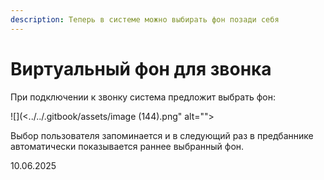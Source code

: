 ```yaml
---
description: Теперь в системе можно выбирать фон позади себя
---
```


# Виртуальный фон для звонка

При подключении к звонку система предложит выбрать фон:

![](<../../.gitbook/assets/image (144).png" alt=""><figcaption></figcaption></figure>

Выбор пользователя запоминается и в следующий раз в предбаннике автоматически показывается раннее выбранный фон.

10.06.2025
